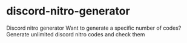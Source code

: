 # discord-nitro-generator
Discord nitro generator Want to generate a specific number of codes? Generate unlimited discord nitro codes and check them

